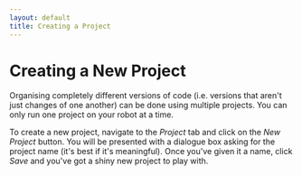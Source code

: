 ```yaml
---
layout: default
title: Creating a Project
---
```

Creating a New Project
======================

Organising completely different versions of code (i.e.
versions that aren't just changes of one another) can be done using multiple projects.
You can only run one project on your robot at a time.

To create a new project, navigate to the _Project_ tab and click on the _New Project_ button.
You will be presented with a dialogue box asking for the project name (it's best if it's meaningful).
Once you've given it a name, click _Save_ and you've got a shiny new project to play with.
